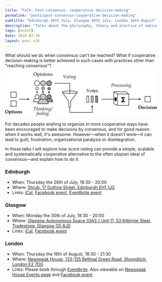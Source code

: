 ```yaml
---
title: "Talk: Post-consensus, cooperative decision-making"
permalink: "posts/post-consensus-cooperative-decision-making"
subtitle: "Edinburgh 26th July, Glasgow 30th July, London 16th August"
description: "Talks about the philosophy, theory and practice of making cooperative decisions when consensus is not possible."
tags: [event]
date: 2018-07-10
layout: post.njk
---
```


What should we do when consensus can't be reached? What if cooperative decision-making is better achieved in such cases with practices other than "reaching consensus"?

![](img/pccdm_dmexpanded.png)

For decades people wishing to organize in more cooperative ways have been encouraged to make decisions by consensus, and for good reason: when it works well, it's awesome. However—when it doesn't work—it can lead to  guilt, frustration; organizational paralysis or disintegration.

In these talks I will explore how score voting can provide a simple, scalable and systematically cooperative alternative to the often utopian ideal of consensus—and explain how to do it.

### Edinburgh
- When: Thursday the 26th of July, 18:30 - 20:00
- Where: [Shrub, 17 Guthrie Street, Edinburgh EH1 1JG](https://www.openstreetmap.org/node/3972572583#map=19/55.94823/-3.18844&layers=N)
- Links: [iCal](data/2018-07-26_Post-consensus,_cooperative_decision-making_talk_@_Shrub.ics), [Facebook event](https://www.facebook.com/events/251221582324340/), [Eventbrite event](https://www.eventbrite.co.uk/e/post-consensus-cooperative-decision-making-tickets-47851556293?aff=efbeventtix)

### Glasgow
- When: Monday the 30th of July, 18:30 - 20:00
- Where: [Glasgow Autonomous Space {GAS,} Unit 11, 53 Kilbirnie Steet, Tradestone, Glasgow G5 8JD](https://www.openstreetmap.org/way/169761241)
- Links: [iCal](data/2018-07-30_Post-consensus,_cooperative_decision-making_talk_@_GAS.ics), [Facebook event](https://www.facebook.com/events/197830640883115/)

### London
- When: Thursday the 16th of August, 18:30 - 21:30
- Where: [Newspeak House, 133-135 Bethnal Green Road, Shoreditch, London E2 7DG](https://www.google.co.uk/maps/place/Newspeak+House/@51.5250985,-0.0734279,17z/data=!3m1!4b1!4m7!1m4!3m3!1s0x48761cb7f97779b1:0xdd191795dcc3bd07!2s135+Bethnal+Green+Rd,+London+E2!3b1!3m1!1s0x48761cb7f0bd369f:0x8e14db13c9e8ae7f?shorturl=1)
- Links: Please book through [Eventbrite](https://www.eventbrite.co.uk/e/round-table-on-post-consensus-cooperative-decision-making-tickets-48757539112). Also viewable on [Newspeak House Events page](https://www.nwspk.com/events) and [Facebook event](https://www.facebook.com/events/253216935292961/?notif_t=plan_user_invited&notif_id=1533410894807171)

